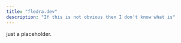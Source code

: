 ```yaml
---
title: "fledra.dev"
description: "If this is not obvious then I don't know what is"
---
```


just a placeholder.
